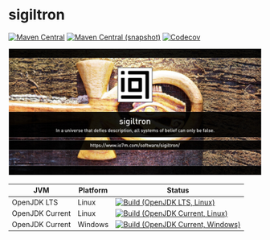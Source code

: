 sigiltron
===

[![Maven Central](https://img.shields.io/maven-central/v/sigiltron/sigiltron.svg?style=flat-square)](http://search.maven.org/#search%7Cga%7C1%7Cg%3A%22sigiltron%22)
[![Maven Central (snapshot)](https://img.shields.io/nexus/s/https/oss.sonatype.org/sigiltron/sigiltron.svg?style=flat-square)](https://oss.sonatype.org/content/repositories/snapshots/com/io7m/sigiltron/)
[![Codecov](https://img.shields.io/codecov/c/github/io7m/sigiltron.svg?style=flat-square)](https://codecov.io/gh/io7m/sigiltron)

![sigiltron](./src/site/resources/sigiltron.jpg?raw=true)

| JVM             | Platform | Status |
|-----------------|----------|--------|
| OpenJDK LTS     | Linux    | [![Build (OpenJDK LTS, Linux)](https://img.shields.io/github/workflow/status/io7m/sigiltron/main-openjdk_lts-linux)](https://github.com/io7m/sigiltron/actions?query=workflow%3Amain-openjdk_lts-linux) |
| OpenJDK Current | Linux    | [![Build (OpenJDK Current, Linux)](https://img.shields.io/github/workflow/status/io7m/sigiltron/main-openjdk_current-linux)](https://github.com/io7m/sigiltron/actions?query=workflow%3Amain-openjdk_current-linux)
| OpenJDK Current | Windows  | [![Build (OpenJDK Current, Windows)](https://img.shields.io/github/workflow/status/io7m/sigiltron/main-openjdk_current-windows)](https://github.com/io7m/sigiltron/actions?query=workflow%3Amain-openjdk_current-windows)

